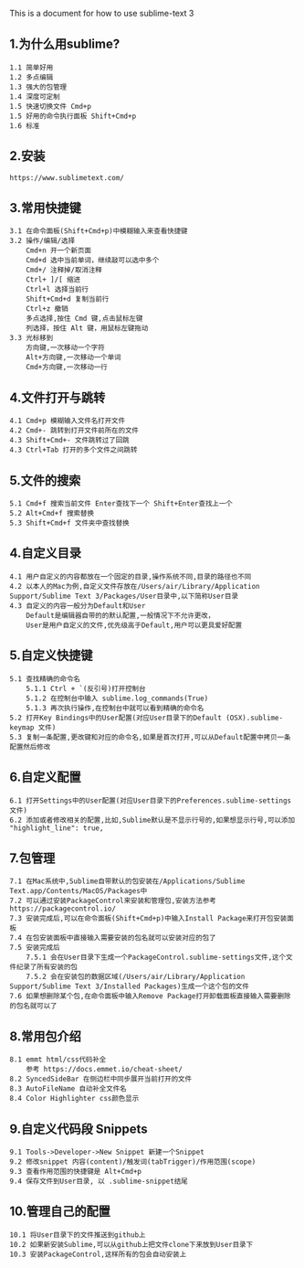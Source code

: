 This is a document for how to use sublime-text 3

## 1.为什么用sublime?
	1.1 简单好用
	1.2 多点编辑
	1.3 强大的包管理
	1.4 深度可定制
	1.5 快速切换文件 Cmd+p
	1.5 好用的命令执行面板 Shift+Cmd+p
	1.6 标准

## 2.安装
	https://www.sublimetext.com/

## 3.常用快捷键
	3.1 在命令面板(Shift+Cmd+p)中模糊输入来查看快捷键 
	3.2 操作/编辑/选择
		Cmd+n 开一个新页面
		Cmd+d 选中当前单词，继续敲可以选中多个
		Cmd+/ 注释掉/取消注释
		Ctrl+ ]/[ 缩进
		Ctrl+l 选择当前行
		Shift+Cmd+d 复制当前行
		Ctrl+z 撤销
		多点选择,按住 Cmd 键,点击鼠标左键
		列选择，按住 Alt 键，用鼠标左键拖动
	3.3 光标移到
		方向键,一次移动一个字符
		Alt+方向键,一次移动一个单词
		Cmd+方向键,一次移动一行

## 4.文件打开与跳转
	4.1 Cmd+p 模糊输入文件名打开文件
	4.2 Cmd+- 跳转到打开文件前所在的文件
	4.3 Shift+Cmd+- 文件跳转过了回跳
	4.3 Ctrl+Tab 打开的多个文件之间跳转

## 5.文件的搜索
	5.1 Cmd+f 搜索当前文件 Enter查找下一个 Shift+Enter查找上一个
	5.2 Alt+Cmd+f 搜索替换
	5.3 Shift+Cmd+f 文件夹中查找替换

## 4.自定义目录
	4.1 用户自定义的内容都放在一个固定的目录,操作系统不同,目录的路径也不同
	4.2 以本人的Mac为例,自定义文件存放在/Users/air/Library/Application Support/Sublime Text 3/Packages/User目录中,以下简称User目录
	4.3 自定义的内容一般分为Default和User
		Default是编辑器自带的的默认配置,一般情况下不允许更改，
		User是用户自定义的文件,优先级高于Default,用户可以更具爱好配置

## 5.自定义快捷键
	5.1 查找精确的命令名
		5.1.1 Ctrl + `(反引号)打开控制台
  		5.1.2 在控制台中输入 sublime.log_commands(True)
  		5.1.3 再次执行操作,在控制台中就可以看到精确的命令名  
	5.2 打开Key Bindings中的User配置(对应User目录下的Default (OSX).sublime-keymap 文件)
	5.3 复制一条配置,更改键和对应的命令名,如果是首次打开,可以从Default配置中拷贝一条配置然后修改

## 6.自定义配置
	6.1 打开Settings中的User配置(对应User目录下的Preferences.sublime-settings 文件)
	6.2 添加或者修改相关的配置,比如,Sublime默认是不显示行号的,如果想显示行号,可以添加
	"highlight_line": true,

## 7.包管理

	7.1 在Mac系统中,Sublime自带默认的包安装在/Applications/Sublime Text.app/Contents/MacOS/Packages中
	7.2 可以通过安装PackageControl来安装和管理包,安装方法参考https://packagecontrol.io/
	7.3 安装完成后,可以在命令面板(Shift+Cmd+p)中输入Install Package来打开包安装面板
	7.4 在包安装面板中直接输入需要安装的包名就可以安装对应的包了
	7.5 安装完成后
		7.5.1 会在User目录下生成一个PackageControl.sublime-settings文件,这个文件纪录了所有安装的包
		7.5.2 会在安装包的数据区域(/Users/air/Library/Application Support/Sublime Text 3/Installed Packages)生成一个这个包的文件
	7.6 如果想删除某个包,在命令面板中输入Remove Package打开卸载面板直接输入需要删除的包名就可以了

## 8.常用包介绍
	8.1 emmt html/css代码补全
		参考 https://docs.emmet.io/cheat-sheet/
	8.2 SyncedSideBar 在侧边栏中同步展开当前打开的文件 
	8.3 AutoFileName 自动补全文件名
	8.4 Color Highlighter css颜色显示

## 9.自定义代码段 Snippets
	9.1 Tools->Developer->New Snippet 新建一个Snippet
	9.2 修改snippet 内容(content)/触发词(tabTrigger)/作用范围(scope) 
	9.3 查看作用范围的快捷键是 Alt+Cmd+p
	9.4 保存文件到User目录, 以 .sublime-snippet结尾 

## 10.管理自己的配置
	10.1 将User目录下的文件推送到github上
	10.2 如果新安装Sublime,可以从github上把文件clone下来放到User目录下
	10.3 安装PackageControl,这样所有的包会自动安装上
	
